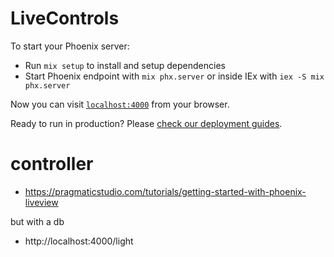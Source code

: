 # LiveControls

To start your Phoenix server:

  * Run `mix setup` to install and setup dependencies
  * Start Phoenix endpoint with `mix phx.server` or inside IEx with `iex -S mix phx.server`

Now you can visit [`localhost:4000`](http://localhost:4000) from your browser.

Ready to run in production? Please [check our deployment guides](https://hexdocs.pm/phoenix/deployment.html).

# controller

* https://pragmaticstudio.com/tutorials/getting-started-with-phoenix-liveview

but with a db

* http://localhost:4000/light

